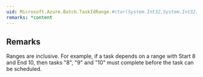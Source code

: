 ```yaml
---  
uid: Microsoft.Azure.Batch.TaskIdRange.#ctor(System.Int32,System.Int32)  
remarks: *content  
---  
```

  
## Remarks  
 Ranges are inclusive. For example, if a task depends on a range with Start 8 and End 10, then tasks "8", "9" and "10"             must complete before the task can be scheduled.
